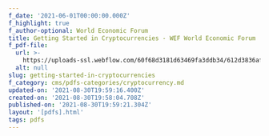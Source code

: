 ```yaml
---
f_date: '2021-06-01T00:00:00.000Z'
f_highlight: true
f_author-optional: World Economic Forum
title: Getting Started in Cryptocurrencies - WEF World Economic Forum
f_pdf-file:
  url: >-
    https://uploads-ssl.webflow.com/60f68d3181d63469fa3ddb34/612d3836af80b1f93f86e236_WEF_Getting_Started_Cryptocurrency_2021.pdf
  alt: null
slug: getting-started-in-cryptocurrencies
f_category: cms/pdfs-categories/cryptocurrency.md
updated-on: '2021-08-30T19:59:16.400Z'
created-on: '2021-08-30T19:58:04.708Z'
published-on: '2021-08-30T19:59:21.304Z'
layout: '[pdfs].html'
tags: pdfs
---
```



